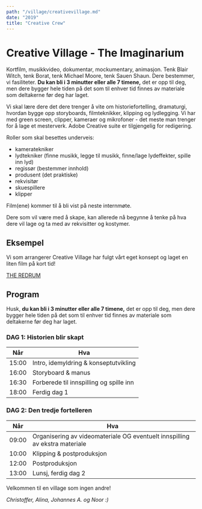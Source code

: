 ```yaml
---
path: "/village/creativevillage.md"
date: "2019"
title: "Creative Crew"
---
```


# Creative Village - The Imaginarium


Kortfilm, musikkvideo, dokumentar, mockumentary, animasjon. Tenk Blair Witch, tenk Borat, tenk Michael Moore, tenk Sauen Shaun. Dere bestemmer, vi fasiliteter. **Du kan bli i 3 minutter eller alle 7 timene,** det er opp til deg, men dere bygger hele tiden på det som til enhver tid finnes av materiale som deltakerne før deg har laget.


Vi skal lære dere det dere trenger å vite om historiefortelling, dramaturgi, hvordan bygge opp storyboards, filmteknikker, klipping og lydlegging. Vi har med green screen, clipper, kameraer og mikrofoner - det meste man trenger for å lage et mesterverk. Adobe Creative suite er tilgjengelig for redigering.

Roller som skal besettes underveis:
* kameratekniker
* lydtekniker (finne musikk, legge til musikk, finne/lage lydeffekter, spille inn lyd)
* regissør (bestemmer innhold)
* produsent (det praktiske)
* rekvisitør
* skuespillere
* klipper


Film(ene) kommer til å bli vist på neste internmøte.


Dere som vil være med å skape, kan allerede nå begynne å tenke på hva dere vil lage og ta med av rekvisitter og kostymer.

## Eksempel

Vi som arrangerer Creative Village har fulgt vårt eget konsept og laget en liten film på kort tid!

[THE REDRUM](https://drive.google.com/file/d/1OhTNqth8QrYqTTJXqH6NIgmdUHJQBogs/view?usp=sharing)

## Program

Husk, **du kan bli i 3 minutter eller alle 7 timene,** det er opp til deg, men dere bygger hele tiden på det som til enhver tid finnes av materiale som deltakerne før deg har laget.

### DAG 1: Historien blir skapt

| Når   | Hva                                        |
|-------|--------------------------------------------|
| 15:00 | Intro, idemyldring & konseptutvikling      |
| 16:00 | Storyboard & manus                         |
| 16:30 | Forberede til innspilling og spille inn    |
| 18:00 | Ferdig dag 1                               |


### DAG 2: Den tredje fortelleren

| Når   | Hva                                                                           |
|-------|-------------------------------------------------------------------------------|
| 09:00 | Organisering av videomateriale OG eventuelt innspilling av ekstra materiale   |
| 10:00 | Klipping & postproduksjon                                                     |
| 12:00 | Postproduksjon                                                                |
| 13:00 | Lunsj, ferdig dag 2                                                           |


Velkommen til en village som ingen andre!

_Christoffer, Alina, Johannes A. og Noor :)_
